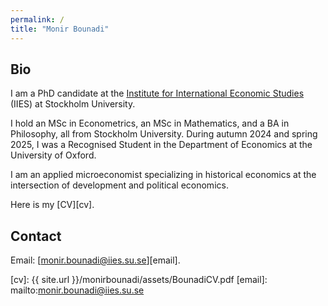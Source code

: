 ```yaml
---
permalink: /
title: "Monir Bounadi"
---
```


## Bio

I am a PhD candidate at the [Institute for International Economic Studies](https://www.su.se/institute-for-international-economic-studies/) (IIES) at Stockholm University. 

I hold an MSc in Econometrics, an MSc in Mathematics, and a BA in Philosophy, all from Stockholm University. During autumn 2024 and spring 2025, I was a Recognised Student in the Department of Economics at the University of Oxford.

I am an applied microeconomist specializing in historical economics at the intersection of development and political economics.

Here is my [CV][cv].

## Contact

Email: [monir.bounadi@iies.su.se][email]. 

[cv]: {{ site.url }}/monirbounadi/assets/BounadiCV.pdf
[email]: mailto:monir.bounadi@iies.su.se
